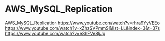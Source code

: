 # AWS_MySQL_Replication
AWS_MySQL_Replication
https://www.youtube.com/watch?v=rhra9YyVEEo
https://www.youtube.com/watch?v=xZhzSVPmmSI&list=LL&index=3&t=37s
https://www.youtube.com/watch?v=e8hFVe8ljJg

